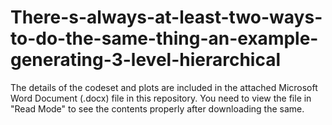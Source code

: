 # There-s-always-at-least-two-ways-to-do-the-same-thing-an-example-generating-3-level-hierarchical

The details of the codeset and plots are included in the attached Microsoft Word Document (.docx) file in this repository. 
You need to view the file in "Read Mode" to see the contents properly after downloading the same.
